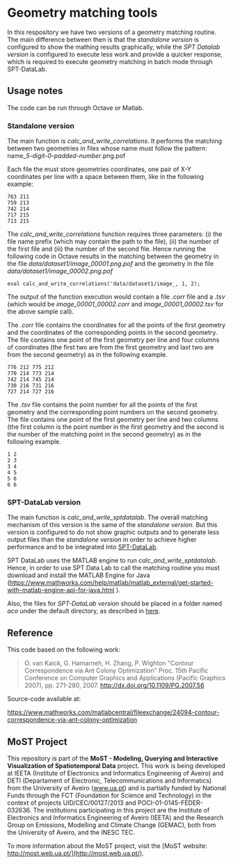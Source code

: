 # Geometry matching tools

In this respository we have two versions of a geometry matching routine. The main difference between then is that the *standalone version* is configured to show the mathing results graphically, while the *SPT Datalab version* is configured to execute less work and provide a quicker response, which is required to execute geometry matching in batch mode through SPT-DataLab.

## Usage notes

The code can be run through Octave or Matlab.

### Standalone version

The main function is *calc_and_write_correlations*. It performs the matching between two geometries in files whose name must follow the pattern: name_*5-digit-0-padded-number*.png.pof

Each file the must store geometries coordinates, one pair of X-Y coordinates per line with a space between them, like in the following example:

```
763 211
759 213
742 214
717 215
713 215
```

The *calc_and_write_correlations* function requires three parameters: (i) the file name prefix (which may contain the path to the file), (ii) the number of the first file and (iii) the number of the second file. Hence running the following code in Octave results in the matching between the geometry in the file *data/dataset1/image_00001.png.pof* and the geometry in the file *data/dataset1/image_00002.png.pof*

```
eval calc_and_write_correlations('data/dataset1/image_, 1, 2);
```

The output of the function execution would contain a file *.corr* file and a *.tsv* (which would be *image_00001_00002.corr* and *image_00001_00002.tsv* for the above sample call).

The *.corr* file contains the coordinates for all the points of the first geometry and the coordinates of the corresponding points in the second geometry. The file contains one point of the first geometry per line and four columns of coordinates (the first two are from the first geometry and last two are from the second geometry) as in the following example.

```
776 212 775 212
770 214 773 214
742 214 745 214
730 216 731 216
727 214 727 216
```

The *.tsv* file contains the point number for all the points of the first geometry and the corresponding point numbers on the second geometry. The file contains one point of the first geometry per line and two columns (the first column is the point number in the first geometry and the second is the number of the matching point in the second geometry) as in the following example.

```
1 2
2 3
3 4
4 5
5 6
6 6
```


### SPT-DataLab version

The main function is *calc_and_write_sptdatalab*. The overall matching mechanism of this version is the same of the *standalone version*. But this version is configured to do not show graphic outputs and to generate less output files than the *standalone version* in order to achieve higher performance and to be integrated into [SPT-DataLab](https://github.com/most-ieeta/SPT-DataLab). 

SPT DataLab uses the MATLAB engine to run *calc_and_write_sptdatalab*. Hence, in order to use SPT Data Lab to call the matching routine you must download and install the MATLAB Engine for Java (https://www.mathworks.com/help/matlab/matlab_external/get-started-with-matlab-engine-api-for-java.html ).

Also, the files for *SPT-DataLab version* should be placed in a folder named *aco* under the default directory, as described in [here](https://github.com/most-ieeta/SPT-DataLab/wiki/SPT-DataLab---Installation-notes#integration-with-external-tools-for-the-preprocessing-pipeline).



## Reference

This code based on the following work: 

> O. van Kaick, G. Hamarneh, H. Zhang, P. Wighton
"Contour Correspondence via Ant Colony Optimization"
Proc. 15th Pacific Conference on Computer Graphics and Applications (Pacific Graphics 2007), pp. 271-280, 2007.
http://dx.doi.org/10.1109/PG.2007.56

Source-code available at:

https://www.mathworks.com/matlabcentral/fileexchange/24094-contour-correspondence-via-ant-colony-optimization




## MoST Project

This repository is part of the **MoST - Modeling, Querying and Interactive Visualization of Spatiotemporal Data** project. This work is being developed at IEETA (Institute of Electronics and Informatics Engineering of Aveiro) and DETI (Departament of Electronic, Telecommunications and Informatics) from the University of Aveiro (www.ua.pt) and is partially funded by National Funds through the FCT (Foundation for Science and Technology) in the context of projects UID/CEC/00127/2013 and POCI-01-0145-FEDER-032636. The institutions participating in this project are the Institute of Electronics and Informatics Engineering of Aveiro (IEETA) and the Research Group on Emissions, Modelling and Climate Change (GEMAC), both from the University of Aveiro, and the INESC TEC.

To more information about the MoST project, visit the [MoST website: http://most.web.ua.pt/](http://most.web.ua.pt/).
